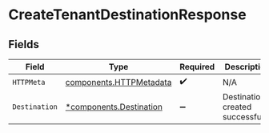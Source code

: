 # CreateTenantDestinationResponse


## Fields

| Field                                                              | Type                                                               | Required                                                           | Description                                                        |
| ------------------------------------------------------------------ | ------------------------------------------------------------------ | ------------------------------------------------------------------ | ------------------------------------------------------------------ |
| `HTTPMeta`                                                         | [components.HTTPMetadata](../../models/components/httpmetadata.md) | :heavy_check_mark:                                                 | N/A                                                                |
| `Destination`                                                      | [*components.Destination](../../models/components/destination.md)  | :heavy_minus_sign:                                                 | Destination created successfully.                                  |
